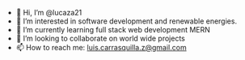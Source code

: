 - 👋 Hi, I’m @lucaza21
- 👀 I’m interested in software development and renewable energies.
- 🌱 I’m currently learning full stack web development MERN
- 💞️ I’m looking to collaborate on world wide projects 
- 📫 How to reach me: luis.carrasquilla.z@gmail.com

<!---
lucaza21/lucaza21 is a ✨ special ✨ repository because its `README.md` (this file) appears on your GitHub profile.
You can click the Preview link to take a look at your changes.
--->
